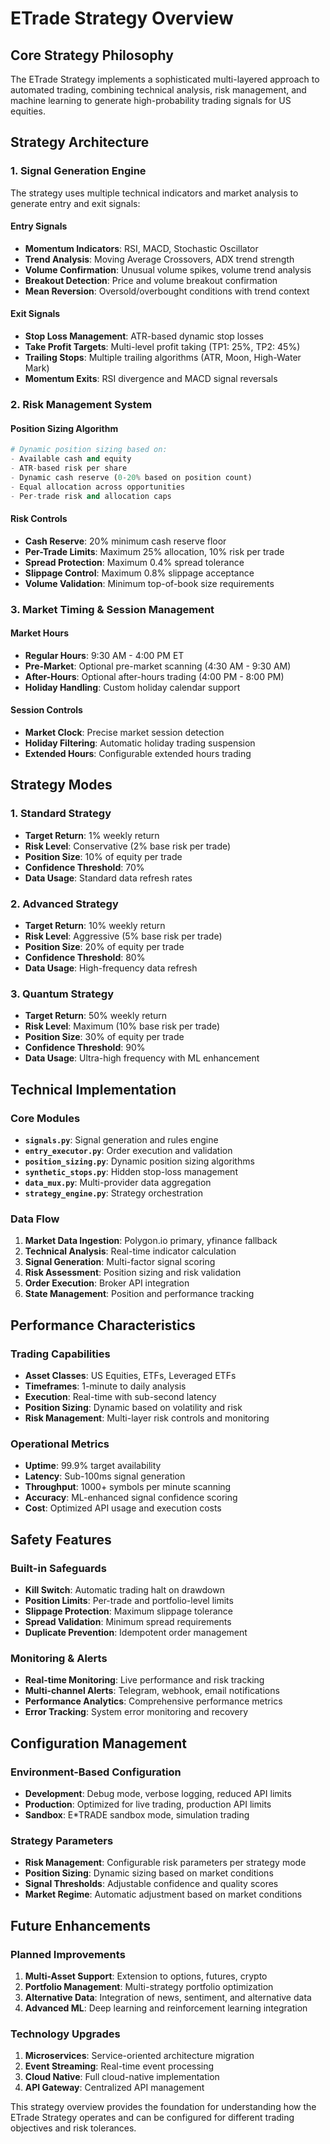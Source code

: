 # ETrade Strategy Overview

## Core Strategy Philosophy

The ETrade Strategy implements a sophisticated multi-layered approach to automated trading, combining technical analysis, risk management, and machine learning to generate high-probability trading signals for US equities.

## Strategy Architecture

### 1. Signal Generation Engine
The strategy uses multiple technical indicators and market analysis to generate entry and exit signals:

#### Entry Signals
- **Momentum Indicators**: RSI, MACD, Stochastic Oscillator
- **Trend Analysis**: Moving Average Crossovers, ADX trend strength
- **Volume Confirmation**: Unusual volume spikes, volume trend analysis
- **Breakout Detection**: Price and volume breakout confirmation
- **Mean Reversion**: Oversold/overbought conditions with trend context

#### Exit Signals
- **Stop Loss Management**: ATR-based dynamic stop losses
- **Take Profit Targets**: Multi-level profit taking (TP1: 25%, TP2: 45%)
- **Trailing Stops**: Multiple trailing algorithms (ATR, Moon, High-Water Mark)
- **Momentum Exits**: RSI divergence and MACD signal reversals

### 2. Risk Management System

#### Position Sizing Algorithm
```python
# Dynamic position sizing based on:
- Available cash and equity
- ATR-based risk per share
- Dynamic cash reserve (0-20% based on position count)
- Equal allocation across opportunities
- Per-trade risk and allocation caps
```

#### Risk Controls
- **Cash Reserve**: 20% minimum cash reserve floor
- **Per-Trade Limits**: Maximum 25% allocation, 10% risk per trade
- **Spread Protection**: Maximum 0.4% spread tolerance
- **Slippage Control**: Maximum 0.8% slippage acceptance
- **Volume Validation**: Minimum top-of-book size requirements

### 3. Market Timing & Session Management

#### Market Hours
- **Regular Hours**: 9:30 AM - 4:00 PM ET
- **Pre-Market**: Optional pre-market scanning (4:30 AM - 9:30 AM)
- **After-Hours**: Optional after-hours trading (4:00 PM - 8:00 PM)
- **Holiday Handling**: Custom holiday calendar support

#### Session Controls
- **Market Clock**: Precise market session detection
- **Holiday Filtering**: Automatic holiday trading suspension
- **Extended Hours**: Configurable extended hours trading

## Strategy Modes

### 1. Standard Strategy
- **Target Return**: 1% weekly return
- **Risk Level**: Conservative (2% base risk per trade)
- **Position Size**: 10% of equity per trade
- **Confidence Threshold**: 70%
- **Data Usage**: Standard data refresh rates

### 2. Advanced Strategy
- **Target Return**: 10% weekly return
- **Risk Level**: Aggressive (5% base risk per trade)
- **Position Size**: 20% of equity per trade
- **Confidence Threshold**: 80%
- **Data Usage**: High-frequency data refresh

### 3. Quantum Strategy
- **Target Return**: 50% weekly return
- **Risk Level**: Maximum (10% base risk per trade)
- **Position Size**: 30% of equity per trade
- **Confidence Threshold**: 90%
- **Data Usage**: Ultra-high frequency with ML enhancement

## Technical Implementation

### Core Modules
- **`signals.py`**: Signal generation and rules engine
- **`entry_executor.py`**: Order execution and validation
- **`position_sizing.py`**: Dynamic position sizing algorithms
- **`synthetic_stops.py`**: Hidden stop-loss management
- **`data_mux.py`**: Multi-provider data aggregation
- **`strategy_engine.py`**: Strategy orchestration

### Data Flow
1. **Market Data Ingestion**: Polygon.io primary, yfinance fallback
2. **Technical Analysis**: Real-time indicator calculation
3. **Signal Generation**: Multi-factor signal scoring
4. **Risk Assessment**: Position sizing and risk validation
5. **Order Execution**: Broker API integration
6. **State Management**: Position and performance tracking

## Performance Characteristics

### Trading Capabilities
- **Asset Classes**: US Equities, ETFs, Leveraged ETFs
- **Timeframes**: 1-minute to daily analysis
- **Execution**: Real-time with sub-second latency
- **Position Sizing**: Dynamic based on volatility and risk
- **Risk Management**: Multi-layer risk controls and monitoring

### Operational Metrics
- **Uptime**: 99.9% target availability
- **Latency**: Sub-100ms signal generation
- **Throughput**: 1000+ symbols per minute scanning
- **Accuracy**: ML-enhanced signal confidence scoring
- **Cost**: Optimized API usage and execution costs

## Safety Features

### Built-in Safeguards
- **Kill Switch**: Automatic trading halt on drawdown
- **Position Limits**: Per-trade and portfolio-level limits
- **Slippage Protection**: Maximum slippage tolerance
- **Spread Validation**: Minimum spread requirements
- **Duplicate Prevention**: Idempotent order management

### Monitoring & Alerts
- **Real-time Monitoring**: Live performance and risk tracking
- **Multi-channel Alerts**: Telegram, webhook, email notifications
- **Performance Analytics**: Comprehensive performance metrics
- **Error Tracking**: System error monitoring and recovery

## Configuration Management

### Environment-Based Configuration
- **Development**: Debug mode, verbose logging, reduced API limits
- **Production**: Optimized for live trading, production API limits
- **Sandbox**: E*TRADE sandbox mode, simulation trading

### Strategy Parameters
- **Risk Management**: Configurable risk parameters per strategy mode
- **Position Sizing**: Dynamic sizing based on market conditions
- **Signal Thresholds**: Adjustable confidence and quality scores
- **Market Regime**: Automatic adjustment based on market conditions

## Future Enhancements

### Planned Improvements
1. **Multi-Asset Support**: Extension to options, futures, crypto
2. **Portfolio Management**: Multi-strategy portfolio optimization
3. **Alternative Data**: Integration of news, sentiment, and alternative data
4. **Advanced ML**: Deep learning and reinforcement learning integration

### Technology Upgrades
1. **Microservices**: Service-oriented architecture migration
2. **Event Streaming**: Real-time event processing
3. **Cloud Native**: Full cloud-native implementation
4. **API Gateway**: Centralized API management

This strategy overview provides the foundation for understanding how the ETrade Strategy operates and can be configured for different trading objectives and risk tolerances.
